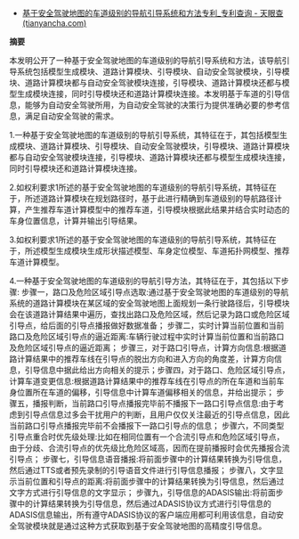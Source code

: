 - [基于安全驾驶地图的车道级别的导航引导系统和方法专利_专利查询 - 天眼查 (tianyancha.com)](https://zhuanli.tianyancha.com/848e2eb12cae4528be50e339d26f29fa#!)

**摘要**

本发明公开了一种基于安全驾驶地图的车道级别的导航引导系统和方法，该导航引导系统包括模型生成模块、道路计算模块、引导模块、自动安全驾驶模块，引导模块、道路计算模块都与自动安全驾驶模块连接，引导模块、道路计算模块还都与模型生成模块连接，同时引导模块还和道路计算模块连接。本发明基于车道的引导信息，能够为自动安全驾驶所用，为自动安全驾驶的决策行为提供准确必要的参考信息，满足自动安全驾驶的需求。

1.一种基于安全驾驶地图的车道级别的导航引导系统，其特征在于，其包括模型生成模块、道路计算模块、引导模块、自动安全驾驶模块，引导模块、道路计算模块都与自动安全驾驶模块连接，引导模块、道路计算模块还都与模型生成模块连接，同时引导模块还和道路计算模块连接。

2.如权利要求1所述的基于安全驾驶地图的车道级别的导航引导系统，其特征在于，所述道路计算模块在规划路径时，基于此进行精确到车道级别的导航路径计算，产生推荐车道计算模型中的推荐车道，引导模块根据此结果并结合实时动态的车身位置信息，计算并输出引导结果。

3.如权利要求1所述的基于安全驾驶地图的车道级别的导航引导系统，其特征在于，所述模型生成模块生成形状描述模型、车身定位模型、车道拓扑网模型、推荐车道计算模型。

4.一种基于安全驾驶地图的车道级别的导航引导方法，其特征在于，其包括以下步骤: 步骤一，路口及危险区域引导点选取:通过基于安全驾驶地图的车道级别的导航系统的道路计算模块在某区域的安全驾驶地图上面规划一条行驶路径后，引导模块会在该道路计算结果中遍历，查找出路口及危险区域，然后记录为路口或危险区域引导点，给后面的引导点播报做好数据准备； 步骤二，实时计算当前位置和当前路口及危险区域引导点的逼近距离:车辆行驶过程中实时计算当前位置和当前路口及危险区域引导点的逼近距离； 步骤三，对于路口引导点，计算方向信息:根据道路计算结果中的推荐车线在引导点的脱出方向和进入方向的角度差，计算方向信息，引导信息中据此给出方向相关的提示；步骤四，对于路口、危险区域引导点，计算车道变更信息:根据道路计算结果中的推荐车线在引导点的所在车道和当前车身位置所在车道的偏移，引导信息中计算车道偏移相关的信息，并给出提示； 步骤五，播报判断，当前路口引导点播报完毕前不播报下一路口引导点信息:由于考虑到引导点信息过多会干扰用户的判断，且用户仅仅关注最近的引导点信息，因此当前路口引导点播报完毕前不会播报下一路口引导点的信息； 步骤六，不同类型引导点重合时优先级处理:比如在相同位置有一个合流引导点和危险区域引导点，由于分歧、合流引导点的优先级比危险区域高，因而在提前播报时会优先播报合流引导点； 步骤七，引导信息语音播报:将前面步骤中的计算结果转换为引导信息，然后通过TTS或者预先录制的引导语音文件进行引导信息播报； 步骤八，文字显示当前位置和引导点的距离:将前面步骤中的计算结果转换为引导信息，然后通过文字方式进行引导信息的文字显示； 步骤九，引导信息的ADASIS输出:将前面步骤中的计算结果转换为引导信息，然后通过ADASIS协议方式进行引导信息的ADASIS信息输出，所有遵守ADASIS协议的客户端应用都可利用该信息，自动安全驾驶模块就是通过这种方式获取到基于安全驾驶地图的高精度引导信息。